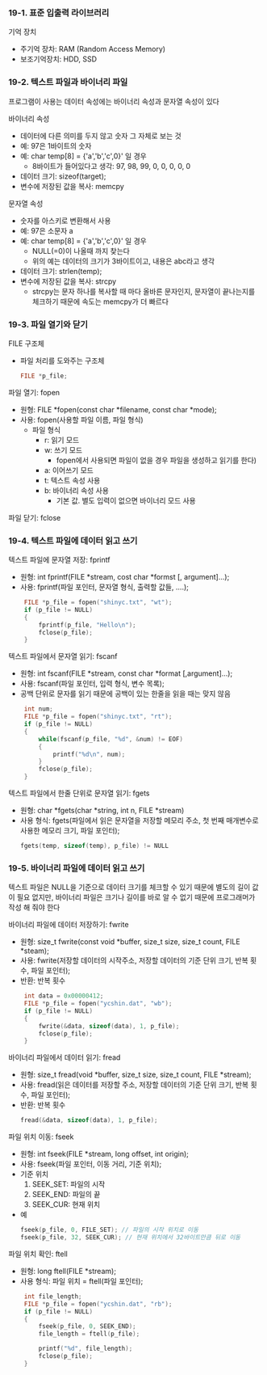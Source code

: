### 19-1. 표준 입출력 라이브러리
기억 장치
- 주기억 장차: RAM (Random Access Memory)
- 보조기억장치: HDD, SSD

### 19-2. 텍스트 파일과 바이너리 파일
프로그램이 사용는 데이터 속성에는 바이너리 속성과 문자열 속성이 있다

바이너리 속성
- 데이터에 다른 의미를 두지 않고 숫자 그 자체로 보는 것
- 예: 97은 1바이트의 숫자
- 예: char temp[8] = {'a','b','c',0}' 일 경우
   - 8바이트가 들어있다고 생각: 97, 98, 99, 0, 0, 0, 0, 0 
- 데이터 크기: sizeof(target);
- 변수에 저장된 값을 복사: memcpy

문자열 속성
- 숫자를 아스키로 변환해서 사용
- 예: 97은 소문자 a
- 예: char temp[8] = {'a','b','c',0}' 일 경우
   - NULL(=0)이 나올때 까지 찾는다
   - 위의 예는 데이터의 크기가 3바이트이고, 내용은 abc라고 생각
- 데이터 크기: strlen(temp);
- 변수에 저장된 값을 복사: strcpy
   - strcpy는 문자 하나를 복사할 때 마다 올바른 문자인지, 문자열이 끝나는지를 체크하기 때문에 속도는 memcpy가 더 빠르다

### 19-3. 파일 열기와 닫기
FILE 구조체
- 파일 처리를 도와주는 구조체
   ```c
   FILE *p_file;
   ```

파일 열기: fopen 
- 원형: FILE *fopen(const char *filename, const char *mode);
- 사용: fopen(사용할 파일 이름, 파일 형식)
   - 파일 형식
      - r: 읽기 모드
      - w: 쓰기 모드
         - fopen에서 사용되면 파일이 없을 경우 파일을 생성하고 읽기를 한다)
      - a: 이어쓰기 모드
      - t: 텍스트 속성 사용
      - b: 바이너리 속성 사용
         - 기본 값. 별도 입력이 없으면 바이너리 모드 사용

파일 닫기: fclose

### 19-4. 텍스트 파일에 데이터 읽고 쓰기
텍스트 파일에 문자열 저장: fprintf
- 원형: int fprintf(FILE *stream, cost char *formst [, argument]...);
- 사용: fprintf(파일 포인터, 문자열 형식, 출력할 값들, ....);
   ```c
    FILE *p_file = fopen("shinyc.txt", "wt");
    if (p_file != NULL)
    {
        fprintf(p_file, "Hello\n");
        fclose(p_file);
    }
   ```

텍스트 파일에서 문자열 읽기: fscanf
- 원형: int fscanf(FILE *stream, const char *format [,argument]...);
- 사용: fscanf(파일 포인터, 입력 형식, 변수 목록);
- 공백 단위로 문자를 읽기 때문에 공백이 있는 한줄을 읽을 때는 맞지 않음
   ```c
    int num;
    FILE *p_file = fopen("shinyc.txt", "rt");
    if (p_file != NULL)
    {
        while(fscanf(p_file, "%d", &num) != EOF)
        {
            printf("%d\n", num);
        }
        fclose(p_file);
    }
   ```

텍스트 파일에서 한줄 단위로 문자열 읽기: fgets
- 원형: char *fgets(char *string, int n, FILE *stream)
- 사용 형식: fgets(파일에서 읽은 문자열을 저장할 메모리 주소, 첫 번째 매개변수로 사용한 메모리 크기, 파일 포인터);
   ```c
   fgets(temp, sizeof(temp), p_file) != NULL
   ```

### 19-5. 바이너리 파일에 데이터 읽고 쓰기
텍스트 파일은 NULL을 기준으로 데이터 크기를 체크할 수 있기 때문에 별도의 길이 값이 필요 없지만, 바이너리 파일은 크기나 길이를 바로 알 수 없기 때문에 프로그래머가 작성 해 줘야 한다

바이너리 파일에 데이터 저장하기: fwrite
- 원형: size_t fwrite(const void *buffer, size_t size, size_t count, FILE *steam);
- 사용: fwrite(저장할 데이터의 시작주소, 저장할 데이터의 기준 단위 크기, 반복 횟수, 파일 포인터);
- 반환: 반복 횟수
   ```c
    int data = 0x00000412;
    FILE *p_file = fopen("ycshin.dat", "wb");
    if (p_file != NULL)
    {
        fwrite(&data, sizeof(data), 1, p_file);
        fclose(p_file);
    }
   ```

바이너리 파일에서 데이터 읽기: fread
- 원형: size_t fread(void *buffer, size_t size, size_t count, FILE *stream);
- 사용: fread(읽은 데이터를 저장할 주소, 저장할 데이터의 기준 단위 크기, 반복 횟수, 파일 포인터);
- 반환: 반복 횟수
   ```c
   fread(&data, sizeof(data), 1, p_file);
   ```

파일 위치 이동: fseek
- 원형: int fseek(FILE *stream, long offset, int origin);
- 사용: fseek(파일 포인터, 이동 거리, 기준 위치);
- 기준 위치
   1. SEEK_SET: 파일의 시작
   2. SEEK_END: 파일의 끝
   3. SEEK_CUR: 현재 위치
- 예
   ```c
   fseek(p_file, 0, FILE_SET); // 파일의 시작 위치로 이동
   fseek(p_file, 32, SEEK_CUR); // 현재 위치에서 32바이트만큼 뒤로 이동
   ```

파일 위치 확인: ftell
- 원형: long ftell(FILE *stream);
- 사용 형식: 파일 위치 = ftell(파일 포인터);
   ```c
    int file_length;
    FILE *p_file = fopen("ycshin.dat", "rb");
    if (p_file != NULL)
    {
        fseek(p_file, 0, SEEK_END);
        file_length = ftell(p_file);

        printf("%d", file_length);
        fclose(p_file);
    }
   ```